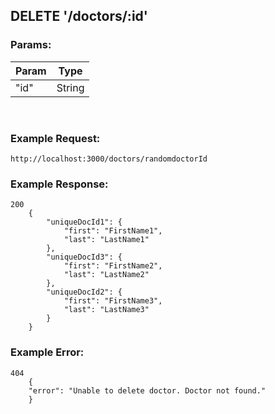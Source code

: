 ## DELETE '/doctors/:id'


### Params: 

| Param  | Type |
| ------------- | ------------- |
| "id" | String |

<br/>

### Example Request:

    http://localhost:3000/doctors/randomdoctorId

### Example Response:

    200
        {
            "uniqueDocId1": {
                "first": "FirstName1",
                "last": "LastName1"
            },
            "uniqueDocId3": {
                "first": "FirstName2",
                "last": "LastName2"
            },
            "uniqueDocId2": {
                "first": "FirstName3",
                "last": "LastName3"
            }
        }    

### Example Error:

    404
        {
        "error": "Unable to delete doctor. Doctor not found."
        }